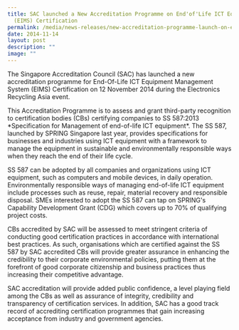 ```yaml
---
title: SAC launched a New Accreditation Programme on End'of'Life ICT Equipment
  (EIMS) Certification
permalink: /media/news-releases/new-accreditation-programme-launch-on-eims-certification/
date: 2014-11-14
layout: post
description: ""
image: ""
---
```

The Singapore Accreditation Council (SAC) has launched a new accreditation programme for End-Of-Life ICT Equipment Management System (EIMS) Certification on 12 November 2014 during the Electronics Recycling Asia event.
 
This Accreditation Programme is to assess and grant third-party recognition to certification bodies (CBs) certifying companies to SS 587:2013 \*Specification for Management of end-of-life ICT equipment\*. The SS 587, launched by SPRING Singapore last year, provides specifications for businesses and industries using ICT equipment with a framework to manage the equipment in sustainable and environmentally responsible ways when they reach the end of their life cycle.
 
SS 587 can be adopted by all companies and organizations using ICT equipment, such as computers and mobile devices, in daily operation.  Environmentally responsible ways of managing end-of-life ICT equipment include processes such as reuse, repair, material recovery and responsible disposal. SMEs interested to adopt the SS 587 can tap on SPRING's Capability Development Grant (CDG) which covers up to 70% of qualifying project costs.  
 
CBs accredited by SAC will be assessed to meet stringent criteria of conducting good certification practices in accordance with international best practices. As such, organisations which are certified against the SS 587 by SAC accredited CBs will provide greater assurance in enhancing the credibility to their corporate environmental policies, putting them at the forefront of good corporate citizenship and business practices thus increasing their competitive advantage.
 
SAC accreditation will provide added public confidence, a level playing field among the CBs as well as assurance of integrity, credibility and transparency of certification services. In addition, SAC has a good track record of accrediting certification programmes that gain increasing acceptance from  industry and government agencies.